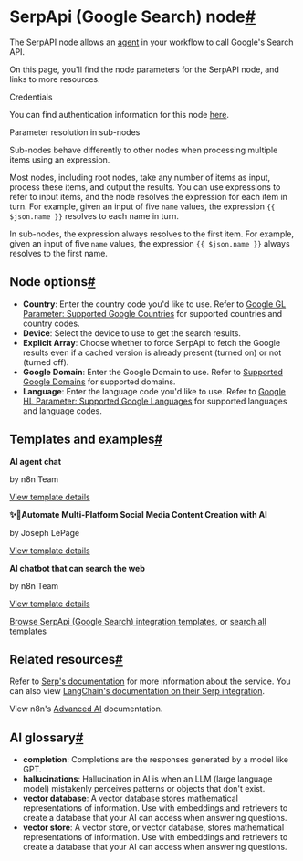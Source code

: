 [](https://github.com/n8n-io/n8n-docs/edit/main/docs/integrations/builtin/cluster-nodes/sub-nodes/n8n-nodes-langchain.toolserpapi.md "Edit this page")

# SerpApi (Google Search) node[#](#serpapi-google-search-node "Permanent link")

The SerpAPI node allows an [agent](../../../../../glossary/#ai-agent) in your workflow to call Google's Search API.

On this page, you'll find the node parameters for the SerpAPI node, and links to more resources.

Credentials

You can find authentication information for this node [here](../../../credentials/serp/).

Parameter resolution in sub-nodes

Sub-nodes behave differently to other nodes when processing multiple items using an expression.

Most nodes, including root nodes, take any number of items as input, process these items, and output the results. You can use expressions to refer to input items, and the node resolves the expression for each item in turn. For example, given an input of five `name` values, the expression `{{ $json.name }}` resolves to each name in turn.

In sub-nodes, the expression always resolves to the first item. For example, given an input of five `name` values, the expression `{{ $json.name }}` always resolves to the first name.

## Node options[#](#node-options "Permanent link")

*   **Country**: Enter the country code you'd like to use. Refer to [Google GL Parameter: Supported Google Countries](https://serpapi.com/google-countries) for supported countries and country codes.
*   **Device**: Select the device to use to get the search results.
*   **Explicit Array**: Choose whether to force SerpApi to fetch the Google results even if a cached version is already present (turned on) or not (turned off).
*   **Google Domain**: Enter the Google Domain to use. Refer to [Supported Google Domains](https://serpapi.com/google-domains) for supported domains.
*   **Language**: Enter the language code you'd like to use. Refer to [Google HL Parameter: Supported Google Languages](https://serpapi.com/google-languages) for supported languages and language codes.

## Templates and examples[#](#templates-and-examples "Permanent link")

**AI agent chat**

by n8n Team

[View template details](https://n8n.io/workflows/1954-ai-agent-chat/)

**✨🤖Automate Multi-Platform Social Media Content Creation with AI**

by Joseph LePage

[View template details](https://n8n.io/workflows/3066-automate-multi-platform-social-media-content-creation-with-ai/)

**AI chatbot that can search the web**

by n8n Team

[View template details](https://n8n.io/workflows/1959-ai-chatbot-that-can-search-the-web/)

[Browse SerpApi (Google Search) integration templates](https://n8n.io/integrations/serpapi/), or [search all templates](https://n8n.io/workflows/)

## Related resources[#](#related-resources "Permanent link")

Refer to [Serp's documentation](https://serpapi.com/search-api) for more information about the service. You can also view [LangChain's documentation on their Serp integration](https://js.langchain.com/docs/integrations/tools/serpapi/).

View n8n's [Advanced AI](../../../../../advanced-ai/) documentation.

## AI glossary[#](#ai-glossary "Permanent link")

*   **completion**: Completions are the responses generated by a model like GPT.
*   **hallucinations**: Hallucination in AI is when an LLM (large language model) mistakenly perceives patterns or objects that don't exist.
*   **vector database**: A vector database stores mathematical representations of information. Use with embeddings and retrievers to create a database that your AI can access when answering questions.
*   **vector store**: A vector store, or vector database, stores mathematical representations of information. Use with embeddings and retrievers to create a database that your AI can access when answering questions.